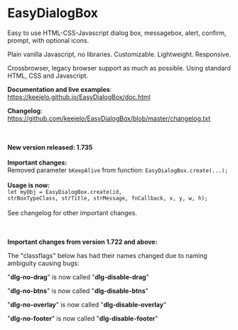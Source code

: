 # EasyDialogBox
Easy to use HTML-CSS-Javascript dialog box, messagebox, alert, confirm, prompt, with optional icons.

Plain vanilla Javascript, no libraries. Customizable. Lightweight. Responsive.

Crossbrowser, legacy browser support as much as possible. Using standard HTML, CSS and Javascript.

<b>Documentation and live examples</b>: https://keejelo.github.io/EasyDialogBox/doc.html

<b>Changelog</b>: <a href="https://github.com/keejelo/EasyDialogBox/blob/master/changelog.txt">https://github.com/keejelo/EasyDialogBox/blob/master/changelog.txt</a>


<br /><br />
<b>New version released: 1.735</b>
<br /><br />
<b>Important changes:</b>
<br />
Removed parameter <code>bKeepAlive</code> from function: <code>EasyDialogBox.create(...);</code>
<br /><br />
<b>Usage is now:</b>
<br />
<code>let myObj = EasyDialogBox.create(id, strBoxTypeClass, strTitle, strMessage, fnCallback, x, y, w, h);</code>
<br />
<br />
See changelog for other important changes.
<br />
<br />
<br />

<b>Important changes from version 1.722 and above:</b>

The "classflags" below has had their names changed due to naming ambiguity causing bugs:

"<b>dlg-no-drag</b>" is now called "<b>dlg-disable-drag</b>"

"<b>dlg-no-btns</b>" is now called "<b>dlg-disable-btns</b>"

"<b>dlg-no-overlay</b>" is now called "<b>dlg-disable-overlay</b>"

"<b>dlg-no-footer</b>" is now called "<b>dlg-disable-footer</b>"

